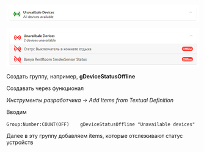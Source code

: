 [![](https://github.com/d51x/openhab-widgets/blob/master/UnavailableDevicesAccordionListItem/screen2.png)](https://github.com/d51x/openhab-widgets/blob/master/UnavailableDevicesAccordionListItem/screen2.png)

[![](https://github.com/d51x/openhab-widgets/blob/master/UnavailableDevicesAccordionListItem/screen1.png)](https://github.com/d51x/openhab-widgets/blob/master/UnavailableDevicesAccordionListItem/screen1.png)

Создать группу, например, **gDeviceStatusOffline**

Создавать через функционал 

*Инструменты разработчика -> Add Items from Textual Definition*

Вводим 

`Group:Number:COUNT(OFF)    gDeviceStatusOffline "Unavailable devices"`

Далее в эту группу добавляем items, которые отслеживают статус устройств

